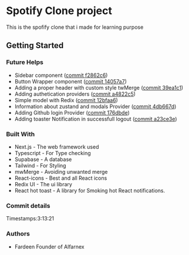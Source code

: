 # Spotify Clone project
This is the spofify clone that i made for learning purpose

## Getting Started

### Future Helps 
- Sidebar component ([commit f2862c6](https://github.com/Fardeen-Awais/Project-02-Spotify/commit/f2862c6))
- Button Wrapper component ([commit 14057a7](https://github.com/Fardeen-Awais/Project-02-Spotify/commit/14057a7))
- Adding a proper header with custom style twMerge ([commit 39ea1c1](https://github.com/Fardeen-Awais/Project-02-Spotify/commit/39ea1c1))
- Adding authetication providers ([commit a4822c5](https://github.com/Fardeen-Awais/Project-02-Spotify/commit/a4822c5))
- Simple model with Redix ([commit 12bfaa6](https://github.com/Fardeen-Awais/Project-02-Spotify/commit/12bfaa6))
- Information about zustand and modals Provider ([commit 4db667d](https://github.com/Fardeen-Awais/Project-02-Spotify/commit/4db667d))
- Adding Github login Provider ([commit 176dbde](https://github.com/Fardeen-Awais/Project-02-Spotify/commit/176dbde))
- Adding toaster Notification in successfull logout ([commit a23ce3e](https://github.com/Fardeen-Awais/Project-02-Spotify/commit/a23ce3e))

### Built With
- Next.js - The web framework used
- Typescript - For Type checking
- Supabase - A database
- Tailwind - For Styling
- mwMerge - Avoiding unwanted merge
- React-icons - Best and all React icons
- Redix UI - The ui library
- React hot toast - A library for Smoking hot React notifications.

### Commit details

Timestamps:3:13:21

### Authors
- Fardeen Founder of Alfarnex



